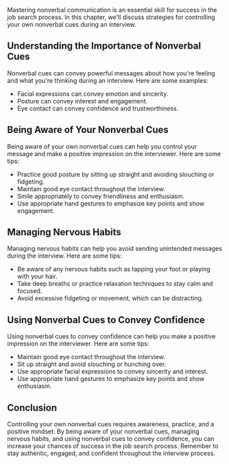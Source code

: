 
Mastering nonverbal communication is an essential skill for success in the job search process. In this chapter, we'll discuss strategies for controlling your own nonverbal cues during an interview.

Understanding the Importance of Nonverbal Cues
----------------------------------------------

Nonverbal cues can convey powerful messages about how you're feeling and what you're thinking during an interview. Here are some examples:

* Facial expressions can convey emotion and sincerity.
* Posture can convey interest and engagement.
* Eye contact can convey confidence and trustworthiness.

Being Aware of Your Nonverbal Cues
----------------------------------

Being aware of your own nonverbal cues can help you control your message and make a positive impression on the interviewer. Here are some tips:

* Practice good posture by sitting up straight and avoiding slouching or fidgeting.
* Maintain good eye contact throughout the interview.
* Smile appropriately to convey friendliness and enthusiasm.
* Use appropriate hand gestures to emphasize key points and show engagement.

Managing Nervous Habits
-----------------------

Managing nervous habits can help you avoid sending unintended messages during the interview. Here are some tips:

* Be aware of any nervous habits such as tapping your foot or playing with your hair.
* Take deep breaths or practice relaxation techniques to stay calm and focused.
* Avoid excessive fidgeting or movement, which can be distracting.

Using Nonverbal Cues to Convey Confidence
-----------------------------------------

Using nonverbal cues to convey confidence can help you make a positive impression on the interviewer. Here are some tips:

* Maintain good eye contact throughout the interview.
* Sit up straight and avoid slouching or hunching over.
* Use appropriate facial expressions to convey sincerity and interest.
* Use appropriate hand gestures to emphasize key points and show enthusiasm.

Conclusion
----------

Controlling your own nonverbal cues requires awareness, practice, and a positive mindset. By being aware of your nonverbal cues, managing nervous habits, and using nonverbal cues to convey confidence, you can increase your chances of success in the job search process. Remember to stay authentic, engaged, and confident throughout the interview process.
